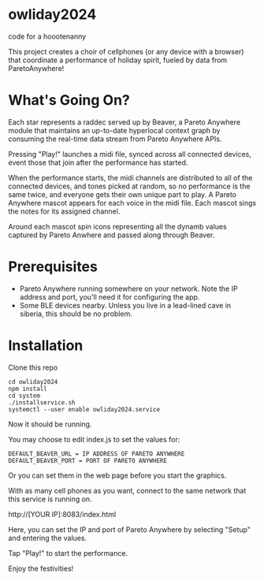 # owliday2024
code for a hoootenanny

This project creates a choir of cellphones (or any device with a browser) that coordinate a performance of holiday spirit, fueled by data from ParetoAnywhere!

# What's Going On?

Each star represents a raddec served up by Beaver, a Pareto Anywhere module that maintains an up-to-date hyperlocal context graph by consuming the real-time data stream from Pareto Anywhere APIs.

Pressing "Play!" launches a midi file, synced across all connected devices, event those that join after the performance has started.

When the performance starts, the midi channels are distributed to all of the connected devices, and tones picked at random, so no performance is the same twice, and everyone gets their own unique part to play. A Pareto Anywhere mascot appears for each voice in the midi file. Each mascot sings the notes for its assigned channel.

Around each mascot spin icons representing all the dynamb values captured by Pareto Anwhere and passed along through Beaver.

# Prerequisites

- Pareto Anywhere running somewhere on your network. Note the IP address and port, you'll need it for configuring the app.
- Some BLE devices nearby. Unless you live in a lead-lined cave in siberia, this should be no problem.

# Installation

Clone this repo

```
cd owliday2024
npm install
cd system
./installservice.sh
systemctl --user enable owliday2024.service 
```

Now it should be running.

You may choose to edit index.js to set the values for:
```
DEFAULT_BEAVER_URL = IP ADDRESS OF PARETO ANYWHERE
DEFAULT_BEAVER_PORT = PORT OF PARETO ANYWHERE
```

Or you can set them in the web page before you start the graphics.

With as many cell phones as you want, connect to the same network that this service is running on.

http://[YOUR IP]:8083/index.html

Here, you can set the IP and port of Pareto Anywhere by selecting "Setup" and entering the values.

Tap "Play!" to start the performance.

Enjoy the festivities!
